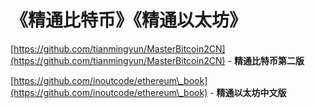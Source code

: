 # 《精通比特币》《精通以太坊》

[https://github.com/tianmingyun/MasterBitcoin2CN](https://github.com/tianmingyun/MasterBitcoin2CN) - **精通比特币第二版**

[https://github.com/inoutcode/ethereum\_book](https://github.com/inoutcode/ethereum\_book) - **精通以太坊中文版**
